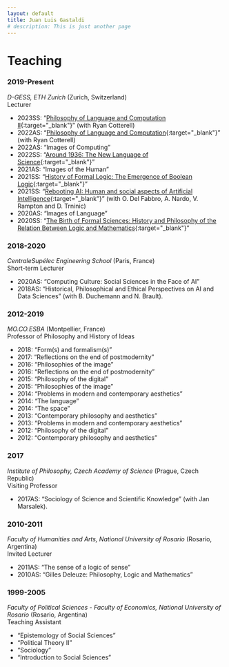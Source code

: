 ```yaml
---
layout: default
title: Juan Luis Gastaldi
# description: This is just another page
---
```


# Teaching

### 2019-Present

*D-GESS, ETH Zurich* (Zurich, Switzerland)\
Lecturer

- 2023SS: “[Philosophy of Language and Computation II](https://rycolab.io/classes/phil-s23/){:target="_blank"}” (with Ryan Cotterell)
- 2022AS: “[Philosophy of Language and Computation](https://rycolab.io/classes/phil-f22/){:target="_blank"}” (with Ryan Cotterell)
- 2022AS: “Images of Computing”
- 2022SS: “[Around 1936: The New Language of Science](https://www.vorlesungen.ethz.ch/Vorlesungsverzeichnis/lerneinheit.view?semkez=2022S&ansicht=ALLE&lerneinheitId=159865&lang=en){:target="_blank"}”
- 2021AS: “Images of the Human”
- 2021SS: “[History of Formal Logic: The Emergence of Boolean Logic](https://www.vorlesungen.ethz.ch/Vorlesungsverzeichnis/lerneinheit.view?semkez=2021S&ansicht=ALLE&lerneinheitId=152038&lang=en){:target="_blank"}”
- 2021SS: “[Rebooting AI: Human and social aspects of Artificial Intelligence](https://www.vorlesungen.ethz.ch/Vorlesungsverzeichnis/lerneinheit.view?semkez=2021S&ansicht=ALLE&lerneinheitId=152039&lang=en){:target="_blank"}” (with O. Del Fabbro, A. Nardo, V. Rampton and D. Trninic)
- 2020AS: “Images of Language”
- 2020SS: “[The Birth of Formal Sciences: History and Philosophy of the Relation Between Logic and Mathematics](https://www.vorlesungen.ethz.ch/Vorlesungsverzeichnis/lerneinheit.view?semkez=2020S&ansicht=ALLE&lerneinheitId=137619&lang=en){:target="_blank"}”

### 2018-2020

*CentraleSupélec Engineering School* (Paris, France)\
Short-term Lecturer

- 2020AS: “Computing Culture: Social Sciences in the Face of AI”
- 2018AS: “Historical, Philosophical and Ethical Perspectives on AI and Data Sciences” (with B. Duchemann and N. Brault).

### 2012-2019

*MO.CO.ESBA* (Montpellier, France)\
Professor of Philosophy and History of Ideas

- 2018: “Form(s) and formalism(s)”
- 2017: “Reflections on the end of postmodernity”
- 2016: “Philosophies of the image”
- 2016: “Reflections on the end of postmodernity”
- 2015: “Philosophy of the digital”
- 2015: “Philosophies of the image”
- 2014: “Problems in modern and contemporary aesthetics”
- 2014: “The language”
- 2014: “The space”
- 2013: “Contemporary philosophy and aesthetics”
- 2013: “Problems in modern and contemporary aesthetics”
- 2012: “Philosophy of the digital”
- 2012: “Contemporary philosophy and aesthetics”

### 2017

*Institute of Philosophy, Czech Academy of Science* (Prague, Czech Republic)\
Visiting Professor

- 2017AS: “Sociology of Science and Scientific Knowledge” (with Jan Marsalek).

### 2010-2011

*Faculty of Humanities and Arts, National University of Rosario* (Rosario, Argentina)\
Invited Lecturer

- 2011AS: “The sense of a logic of sense”
- 2010AS: “Gilles Deleuze: Philosophy, Logic and Mathematics”

### 1999-2005

*Faculty of Political Sciences - Faculty of Economics, National University of Rosario* (Rosario, Argentina)\
Teaching Assistant

- “Epistemology of Social Sciences”
- “Political Theory II”
- “Sociology”
- “Introduction to Social Sciences”